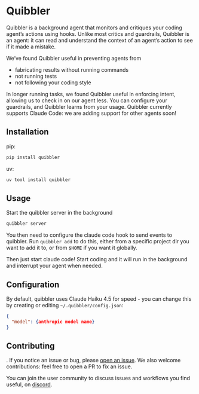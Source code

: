 # Quibbler


Quibbler is a background agent that monitors and critiques your coding agent’s actions using hooks. Unlike most critics and guardrails, Quibbler is an agent: it can read and understand the context of an agent’s action to see if it made a mistake.

We’ve found Quibbler useful in preventing agents from

- fabricating results without running commands
- not running tests
- not following your coding style

In longer running tasks, we found Quibbler useful in enforcing intent, allowing us to check in on our agent less. You can configure your guardrails, and Quibbler learns from your usage. Quibbler currently supports Claude Code: we are adding support for other agents soon!

## Installation

pip:

```bash
pip install quibbler
```

uv:

```bash
uv tool install quibbler
```

## Usage

Start the quibbler server in the background

```bash
quibbler server
```

You then need to configure the claude code hook to send events to quibbler. Run `quibbler add` to do this, either from a specific project dir you want to add it to, or from `$HOME` if you want it globally.

Then just start claude code! Start coding and it will run in the background and interrupt your agent when needed.

## Configuration

By default, quibbler uses Claude Haiku 4.5 for speed - you can change this by creating or editing `~/.quibbler/config.json`:

```json
{
  "model": {anthropic model name}
}
```

## Contributing
.
If you notice an issue or bug, please [open an issue](https://github.com/fulcrumresearch/quibbler/issues). We also welcome contributions: feel free to open a PR to fix an issue.

You can join the user community to discuss issues and workflows you find useful, on [discord](https://discord.gg/QmMybVuwWp).
